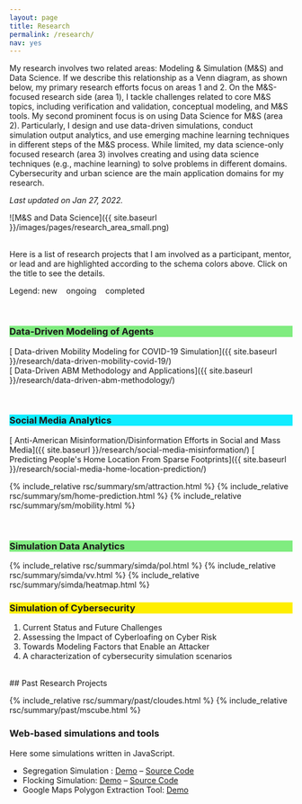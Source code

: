 ```yaml
---
layout: page
title: Research
permalink: /research/
nav: yes
---
```

<style>
.hl_MSOnly {
  background-color: #FEEE00;
}
.hl_DSForMS {
  background-color: #80EC80;
}
.hl_DSOnly {
  background-color: #11ECFF;
}
</style>


My research involves two related areas: Modeling & Simulation (M&S) and Data Science. If we describe this relationship as a Venn diagram, as shown below, my primary research efforts focus on areas 1 and 2. On the M&S-focused research side (area 1), I tackle challenges related to core M&S topics, including verification and validation, conceptual modeling, and M&S tools. My second prominent focus is on using Data Science for M&S (area 2). Particularly, I design and use data-driven simulations, conduct simulation output analytics, and use emerging machine learning techniques in different steps of the M&S process. While limited, my data science-only focused research (area 3) involves creating and using data science techniques (e.g., machine learning) to solve problems in different domains. Cybersecurity and urban science are the main application domains for my research.  

*Last updated on Jan 27, 2022.*  

![M&S and Data Science]({{ site.baseurl }}/images/pages/research_area_small.png)  

<br/>
Here is a list of research projects that I am involved as a participant, mentor, or lead and are highlighted according to the schema colors above. Click on the title to see the details.

Legend: <i style="color:#008500" class="fas fa-plus-square"></i> new &nbsp;&nbsp; 
 <i style="color:#FE7B0E" class="fas fa-sync-alt"></i> ongoing &nbsp;&nbsp;
 <i style="color:#888888" class="fas fa-check-square"></i> completed  

<br/>
<h3 class="hl_DSForMS">Data-Driven Modeling of Agents</h3>

[<i style="color:#FE7B0E" class="fas fa-sync-alt"></i> Data-driven Mobility Modeling for COVID-19 Simulation]({{ site.baseurl }}/research/data-driven-mobility-covid-19/)  
[<i style="color:#888888" class="fas fa-check-square"></i> Data-Driven ABM Methodology and Applications]({{ site.baseurl }}/research/data-driven-abm-methodology/)  

<br/>

<h3 class="hl_DSOnly">Social Media Analytics</h3>
[<i style="color:#008500" class="fas fa-plus-square"></i> Anti-American Misinformation/Disinformation Efforts in Social and Mass Media]({{ site.baseurl }}/research/social-media-misinformation/)  
[<i style="color:#888888" class="fas fa-check-square"></i> Predicting People's Home Location From Sparse Footprints]({{ site.baseurl }}/research/social-media-home-location-prediction/)



{% include_relative rsc/summary/sm/attraction.html %}
{% include_relative rsc/summary/sm/home-prediction.html %}
{% include_relative rsc/summary/sm/mobility.html %}

<br/>
<h3 class="hl_DSForMS">Simulation Data Analytics</h3>
{% include_relative rsc/summary/simda/pol.html %}
{% include_relative rsc/summary/simda/vv.html %}
{% include_relative rsc/summary/simda/heatmap.html %}

<br/>    
<h3 class="hl_MSOnly">Simulation of Cybersecurity</h3>

<ol>
	<li>Current Status and Future Challenges</li>
	<li>Assessing the Impact of Cyberloafing on Cyber Risk</li>
	<li>Towards Modeling Factors that Enable an Attacker</li>
	<li>A characterization of cybersecurity simulation scenarios</li>
</ol>

<br/>
## Past Research Projects

{% include_relative rsc/summary/past/cloudes.html %}
{% include_relative rsc/summary/past/mscube.html %}
    
### Web-based simulations and tools
<p>Here some simulations written in JavaScript.</p>
<ul>
<li>Segregation Simulation : <a href="{{ site.baseurl }}/sims/segregation/">Demo</a> &#8211; <a href="https://github.com/hamdikavak/segregation-simulation">Source Code</a></li>
<li>Flocking Simulation: <a href="{{ site.baseurl }}/sims/flocking/">Demo</a> &#8211; <a href="https://github.com/hamdikavak/flocking-simulation">Source Code</a></li>
<li>Google Maps Polygon Extraction Tool: <a href="{{ site.baseurl }}/rsc/demo/maps-api-polygon/">Demo</a> </li>
</ul>

  <script>
	// Listen for click on the document
	document.addEventListener('click', function (event) {
	  
	  //Bail if our clicked element doesn't have the class
	  if (!event.target.classList.contains('accordion-toggle')) return;
	  
	  // Get the target content
	  var content = document.querySelector(event.target.hash);
	  if (!content) return;
	  
	  // Prevent default link behavior
	  event.preventDefault();
	  
	  // If the content is already expanded, collapse it and quit
	  if (content.classList.contains('active')) {
	    content.classList.remove('active');
	    return;
	  }
	  
	  // Get all open accordion content, loop through it, and close it
	  var accordions = document.querySelectorAll('.accordion-content.active');
	  for (var i = 0; i < accordions.length; i++) {
	    accordions[i].classList.remove('active');
	  }
	  
	  // Toggle our content
	  content.classList.toggle('active');
	})
  </script>
